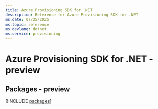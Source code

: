 ```yaml
---
title: Azure Provisioning SDK for .NET
description: Reference for Azure Provisioning SDK for .NET
ms.date: 07/25/2025
ms.topic: reference
ms.devlang: dotnet
ms.service: provisioning
---
```

# Azure Provisioning SDK for .NET - preview
## Packages - preview
[!INCLUDE [packages](provisioning-index.md)]